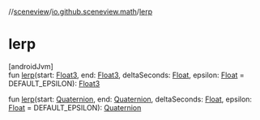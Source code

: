 //[sceneview](../../index.md)/[io.github.sceneview.math](index.md)/[lerp](lerp.md)

# lerp

[androidJvm]\
fun [lerp](lerp.md)(start: [Float3](../dev.romainguy.kotlin.math/-float3/index.md), end: [Float3](../dev.romainguy.kotlin.math/-float3/index.md), deltaSeconds: [Float](https://kotlinlang.org/api/latest/jvm/stdlib/kotlin/-float/index.html), epsilon: [Float](https://kotlinlang.org/api/latest/jvm/stdlib/kotlin/-float/index.html) = DEFAULT_EPSILON): [Float3](../dev.romainguy.kotlin.math/-float3/index.md)

fun [lerp](lerp.md)(start: [Quaternion](../dev.romainguy.kotlin.math/-quaternion/index.md), end: [Quaternion](../dev.romainguy.kotlin.math/-quaternion/index.md), deltaSeconds: [Float](https://kotlinlang.org/api/latest/jvm/stdlib/kotlin/-float/index.html), epsilon: [Float](https://kotlinlang.org/api/latest/jvm/stdlib/kotlin/-float/index.html) = DEFAULT_EPSILON): [Quaternion](../dev.romainguy.kotlin.math/-quaternion/index.md)

